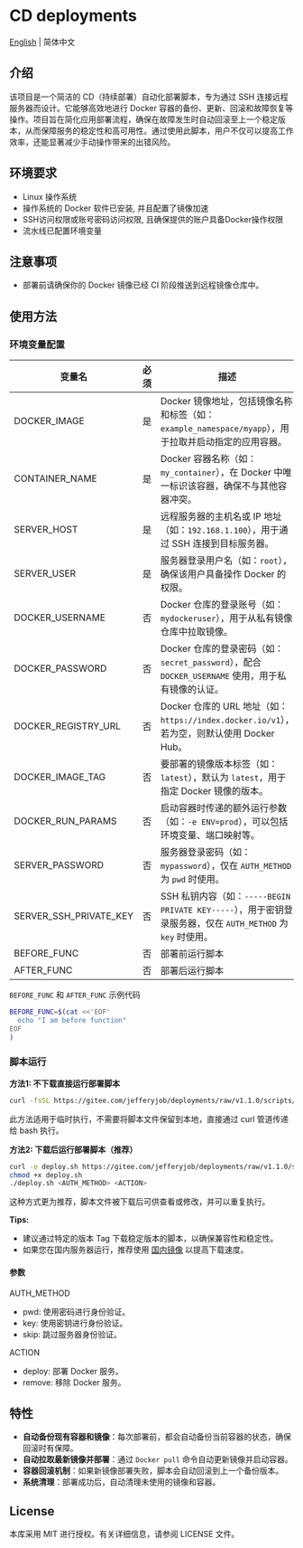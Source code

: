 # CD deployments

[English](README.md) | 简体中文

## 介绍
该项目是一个简洁的 CD（持续部署）自动化部署脚本，专为通过 SSH 连接远程服务器而设计。它能够高效地进行 Docker 容器的备份、更新、回滚和故障恢复等操作。项目旨在简化应用部署流程，确保在故障发生时自动回滚至上一个稳定版本，从而保障服务的稳定性和高可用性。通过使用此脚本，用户不仅可以提高工作效率，还能显著减少手动操作带来的出错风险。

## 环境要求
- Linux 操作系统
- 操作系统的 Docker 软件已安装, 并且配置了镜像加速
- SSH访问权限或账号密码访问权限, 且确保提供的账户具备Docker操作权限
- 流水线已配置环境变量

## 注意事项
- 部署前请确保你的 Docker 镜像已经 CI 阶段推送到远程镜像仓库中。

## 使用方法

### 环境变量配置
| 变量名                    | 必须 | 描述                                             |
|------------------------|----|------------------------------------------------|
| DOCKER_IMAGE           | 是  | Docker 镜像地址，包括镜像名称和标签（如：`example_namespace/myapp`），用于拉取并启动指定的应用容器。 |
| CONTAINER_NAME         | 是  | Docker 容器名称（如：`my_container`），在 Docker 中唯一标识该容器，确保不与其他容器冲突。 |
| SERVER_HOST            | 是  | 远程服务器的主机名或 IP 地址（如：`192.168.1.100`），用于通过 SSH 连接到目标服务器。 |
| SERVER_USER            | 是  | 服务器登录用户名（如：`root`），确保该用户具备操作 Docker 的权限。       |
| DOCKER_USERNAME        | 否  | Docker 仓库的登录账号（如：`mydockeruser`），用于从私有镜像仓库中拉取镜像。 |
| DOCKER_PASSWORD        | 否  | Docker 仓库的登录密码（如：`secret_password`），配合 `DOCKER_USERNAME` 使用，用于私有镜像的认证。 |
| DOCKER_REGISTRY_URL    | 否  | Docker 仓库的 URL 地址（如：`https://index.docker.io/v1`）， 若为空，则默认使用 Docker Hub。 |
| DOCKER_IMAGE_TAG       | 否  | 要部署的镜像版本标签（如：`latest`），默认为 `latest`，用于指定 Docker 镜像的版本。 |
| DOCKER_RUN_PARAMS      | 否  | 启动容器时传递的额外运行参数（如：`-e ENV=prod`），可以包括环境变量、端口映射等。 |
| SERVER_PASSWORD        | 否  | 服务器登录密码（如：`mypassword`），仅在 `AUTH_METHOD` 为 `pwd` 时使用。 |
| SERVER_SSH_PRIVATE_KEY | 否  | SSH 私钥内容（如：`-----BEGIN PRIVATE KEY-----`），用于密钥登录服务器，仅在 `AUTH_METHOD` 为 `key` 时使用。 |
| BEFORE_FUNC | 否  | 部署前运行脚本                                        |
| AFTER_FUNC | 否  | 部署后运行脚本                                        |

`BEFORE_FUNC` 和 `AFTER_FUNC` 示例代码

```bash
BEFORE_FUNC=$(cat <<'EOF'
  echo "I am before function"
EOF
)
```

### 脚本运行
**方法1: 不下载直接运行部署脚本**
```bash
curl -fsSL https://gitee.com/jefferyjob/deployments/raw/v1.1.0/scripts/deploy.docker.sh | bash -s -- <AUTH_METHOD> <ACTION>
```
此方法适用于临时执行，不需要将脚本文件保留到本地，直接通过 curl 管道传递给 bash 执行。


**方法2:  下载后运行部署脚本（推荐）**
```bash
curl -o deploy.sh https://gitee.com/jefferyjob/deployments/raw/v1.1.0/scripts/deploy.docker.sh
chmod +x deploy.sh
./deploy.sh <AUTH_METHOD> <ACTION>
```
这种方式更为推荐，脚本文件被下载后可供查看或修改，并可以重复执行。


**Tips:** 
- 建议通过特定的版本 Tag 下载稳定版本的脚本，以确保兼容性和稳定性。
- 如果您在国内服务器运行，推荐使用 [国内镜像](https://gitee.com/jefferyjob/deployments) 以提高下载速度。


#### 参数
AUTH_METHOD
- pwd: 使用密码进行身份验证。
- key: 使用密钥进行身份验证。
- skip: 跳过服务器身份验证。

ACTION
- deploy: 部署 Docker 服务。
- remove: 移除 Docker 服务。

## 特性
- **自动备份现有容器和镜像**：每次部署前，都会自动备份当前容器的状态，确保回滚时有保障。
- **自动拉取最新镜像并部署**：通过 `Docker pull` 命令自动更新镜像并启动容器。
- **容器回滚机制**：如果新镜像部署失败，脚本会自动回滚到上一个备份版本。
- **系统清理**：部署成功后，自动清理未使用的镜像和容器。

## License
本库采用 MIT 进行授权。有关详细信息，请参阅 LICENSE 文件。
